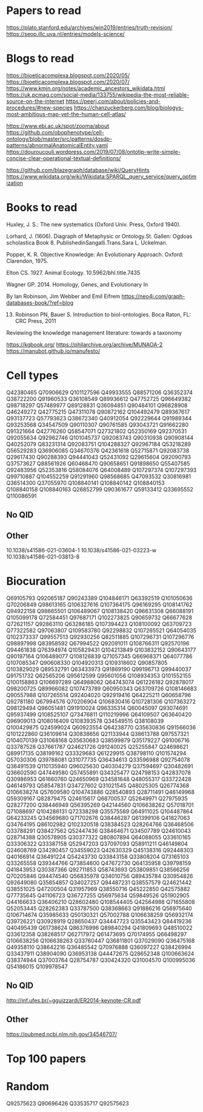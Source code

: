 # Papers to read
https://plato.stanford.edu/archives/win2019/entries/truth-revision/
https://seop.illc.uva.nl/entries/models-science/


# Blogs to read
https://bioeticacomplexa.blogspot.com/2020/05/
https://bioeticacomplexa.blogspot.com/2020/07/
https://www.kmjn.org/notes/academic_ancestors_wikidata.html
https://uk.pcmag.com/social-media/133755/wikipedia-the-most-reliable-source-on-the-internet
https://peerj.com/about/policies-and-procedures/#new-species
https://chanzuckerberg.com/blog/biologys-most-ambitious-map-yet-the-human-cell-atlas/



https://www.ebi.ac.uk/spot/zooma/about
https://github.com/obophenotype/cell-ontology/blob/master/src/patterns/dosdp-patterns/abnormalAnatomicalEntity.yaml
https://douroucouli.wordpress.com/2019/07/08/ontotip-write-simple-concise-clear-operational-textual-definitions/

https://github.com/blazegraph/database/wiki/QueryHints
https://www.wikidata.org/wiki/Wikidata:SPARQL_query_service/query_optimization
# Books to read
Huxley, J. S.: The new systematics (Oxford Univ. Press, Oxford 1940).

Lorhard, J. (1606). Diagraph of Metaphysic or Ontology.St. Gallen: Ogdoas scholastica Book 8. PublishedinSangalli.Trans.Sara L. Uckelman.

Popper, K. R. Objective Knowledge: An Evolutionary Approach. Oxford: Clarendon, 1975.

Elton CS. 1927. Animal Ecology. 10.5962/bhl.title.7435 

Wagner GP. 2014. Homology, Genes, and Evolutionary In

By Ian Robinson, Jim Webber and Emil Eifrem
https://neo4j.com/graph-databases-book/?ref=blog

13.  Robinson  PN,  Bauer  S.  Introduction  to  biol-ontologies.  Boca  Raton,  FL:    CRC  Press, 2011

Reviewing the knowledge management literature: towards a taxonomy

https://kgbook.org/
https://philarchive.org/archive/MUNAOA-2
https://manubot.github.io/manufesto/

# Cell types
Q42380465
Q70906629
Q101127596
Q49933555
Q88571206
Q36352374
Q38722200
Q91960533
Q36108549
Q89936612
Q47752725
Q96649382
Q98718297
Q57489977
Q89128831
Q36094851
Q90484101
Q96828908
Q46249272
Q42775215
Q47311078
Q90872162
Q104492479
Q89367617
Q93137723
Q57793623
Q38672340
Q40912054
Q92229644
Q91989344
Q93253568
Q34547509
Q90110307
Q90761585
Q93043721
Q91662280
Q91321664
Q42776260
Q58547071
Q27321802
Q52350169
Q92370531
Q92055634
Q92962746
Q101045737
Q92083743
Q90310938
Q90908144
Q40252079
Q83231314
Q92083751
Q104288327
Q92967184
Q53218289
Q56529283
Q36906085
Q34670376
Q42361618
Q52715871
Q92083738
Q29617430
Q90288393
Q94441043
Q52431092
Q29615604
Q92090793
Q37573627
Q88561926
Q60468470
Q90658651
Q91898650
Q55407585
Q92483956
Q52353816
Q58084076
Q64008489
Q107297374
Q107297393
Q99710887
Q104552259
Q91291960
Q98568685
Q47093532
Q30816981
Q36514300
Q37055970
Q108840141
Q108840142
Q108840153
Q108840158
Q108840163
Q26852799
Q90361677
Q59133412
Q33695552
Q110086591

## No QID

## Other
10.1038/s41586-021-03604-1
10.1038/s41586-021-03223-w
10.1038/s41586-021-03813-8
# Biocuration
Q69105793
Q92065187
Q90243389
Q104846171
Q63392519
Q101050636
Q70206849
Q98613165
Q106327616
Q107364175
Q96169295
Q108141762
Q94922158
Q98665501
Q106489067
Q108138420
Q96631308
Q66088191
Q105099178
Q72584451
Q97687171
Q102273825
Q90659732
Q66677628
Q72621157
Q92863110
Q63286185
Q107394423
Q108100092
Q63709723
Q77322582
Q97063807
Q109583780
Q92298832
Q107265521
Q64054035
Q102373337
Q99557513
Q92930256
Q82511885
Q107296731
Q107296776
Q98897998
Q83958592
Q67994522
Q92091011
Q108766311
Q92570196
Q94461838
Q76394974
Q105829431
Q104213849
Q103832152
Q90643177
Q90197164
Q106489077
Q108126839
Q71057345
Q66968371
Q64077786
Q107085347
Q90608330
Q104920313
Q109318602
Q90857805
Q103829029
Q89532791
Q63433973
Q91869190
Q99196713
Q99440037
Q91751732
Q62565206
Q95612599
Q95601056
Q108934353
Q101552155
Q100158863
Q106697289
Q64988062
Q64743074
Q61226182
Q92878017
Q98200725
Q89966082
Q107473789
Q60950343
Q63709726
Q108146683
Q90557988
Q107265514
Q92404020
Q92919416
Q64225211
Q60658796
Q92781180
Q67994576
Q70206904
Q106830416
Q107281306
Q107363272
Q98129494
Q96051481
Q91910024
Q96335314
Q60045097
Q93074691
Q95937499
Q108525107
Q73476811
Q110219996
Q64109507
Q63640420
Q96909013
Q108016409
Q108393578
Q34549515
Q38108039
Q100429875
Q24599024
Q60923554
Q64238770
Q35630836
Q91566036
Q101222860
Q36109614
Q30838656
Q21133944
Q38613788
Q97557321
Q104070139
Q31068168
Q35630683
Q38599879
Q35179227
Q91006716
Q33787528
Q37661787
Q24621726
Q91240025
Q25255847
Q24698621
Q89917135
Q38199162
Q33329683
Q61229915
Q38798110
Q101574294
Q57030306
Q39788081
Q31077735
Q36434613
Q33596988
Q92754078
Q36491539
Q110135940
Q96025630
Q40304279
Q37594697
Q30482691
Q36602590
Q47449580
Q57455891
Q34325477
Q24798153
Q42837078
Q30986953
Q61660760
Q24650969
Q34581648
Q48055317
Q33722428
Q46149793
Q58547831
Q34727602
Q31021545
Q48025305
Q26774368
Q106638274
Q57609580
Q104743886
Q28540893
Q28711491
Q46149968
Q59309167
Q82879475
Q24615617
Q68700537
Q52649971
Q27975935
Q28277200
Q38446949
Q56395269
Q42144560
Q106638262
Q57018701
Q71088697
Q104286131
Q72338298
Q35575589
Q64911025
Q104487864
Q64233245
Q34569680
Q71702676
Q38446287
Q61399106
Q41827063
Q34764195
Q86102982
Q102320518
Q38384523
Q28264766
Q36468506
Q33788291
Q38427562
Q52447436
Q38464671
Q34507789
Q24610043
Q28714388
Q30578905
Q30377322
Q80807894
Q64088055
Q33610165
Q33306322
Q33387158
Q52947203
Q37097093
Q58911211
Q46149804
Q24608769
Q34280457
Q34559023
Q42630329
Q45138316
Q92448303
Q40166914
Q36491224
Q54243730
Q33843158
Q33808204
Q73165103
Q33265558
Q39344766
Q73854600
Q47672730
Q64135958
Q39798159
Q41843953
Q30387366
Q92711853
Q58743693
Q53809851
Q38566256
Q70205846
Q94474540
Q56835978
Q34010756
Q89435784
Q30954826
Q92649080
Q35854857
Q34027257
Q94487231
Q38557579
Q24621442
Q38551025
Q47200504
Q31957969
Q38550716
Q45222850
Q42575882
Q77735645
Q41106723
Q36727255
Q56975634
Q59849526
Q51902905
Q44166633
Q36406210
Q28602480
Q108544405
Q42564988
Q71655808
Q52053445
Q28262383
Q33787500
Q38368663
Q91886216
Q56975640
Q106714674
Q35985633
Q50130321
Q57002788
Q106638259
Q56932174
Q39726221
Q30928919
Q28650437
Q34447723
Q35543423
Q84419236
Q40495439
Q61738624
Q86376996
Q89840294
Q41809693
Q48510022
Q33612358
Q38268517
Q62717972
Q61473695
Q70174955
Q66498297
Q106638256
Q106638263
Q33760447
Q36811801
Q37029090
Q36475168
Q49358110
Q38642216
Q36485542
Q70976888
Q36097227
Q38426994
Q33437911
Q38904090
Q36953138
Q44472675
Q28652348
Q100663624
Q38374944
Q37003764
Q28754787
Q30424320
Q31004570
Q100995036
Q54186015
Q109978547

## No QID
http://inf.ufes.br/~gguizzardi/ER2014-keynote-CR.pdf

## Other
https://pubmed.ncbi.nlm.nih.gov/34546707/

# Top 100 papers
# Random
Q92575623
Q90696426
Q33535717
Q92575623

